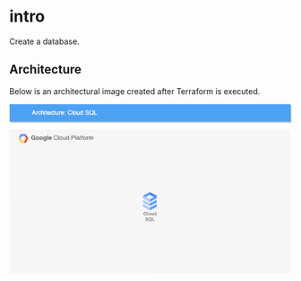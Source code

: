 # intro
Create a database.

## Architecture
Below is an architectural image created after Terraform is executed.

![alt text](./images/30_cloud_sql.drawio.png)